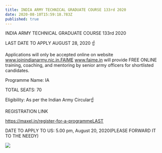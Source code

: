 ```yaml
---
title: INDIA ARMY TECHNICAL GRADUATE COURSE 133rd 2020
date: 2020-08-10T15:59:18.783Z
published: true
---
```


INDIA ARMY TECHNICAL GRADUATE COURSE 133rd 2020

LAST DATE TO APPLY AUGUST 28, 2020 ☝️

Applications will only be accepted online on website www.joinindianarmy.nic.in.FAIME www.faime.in
will provide FREE ONLINE training, coaching, and mentoring by senior army officers for shortlisted candidates.

Programme Name: IA

TOTAL SEATS: 70

Eligibility: As per the Indian Army Circular☝️

REGISTRATION LINK

https://maxel.in/register-for-a-programmeLAST 

DATE TO APPLY TO US: 5.00 pm, August 20, 2020(PLEASE FORWARD IT TO THE NEEDY)

<img src="/images/uploads/army.jpeg"/>

